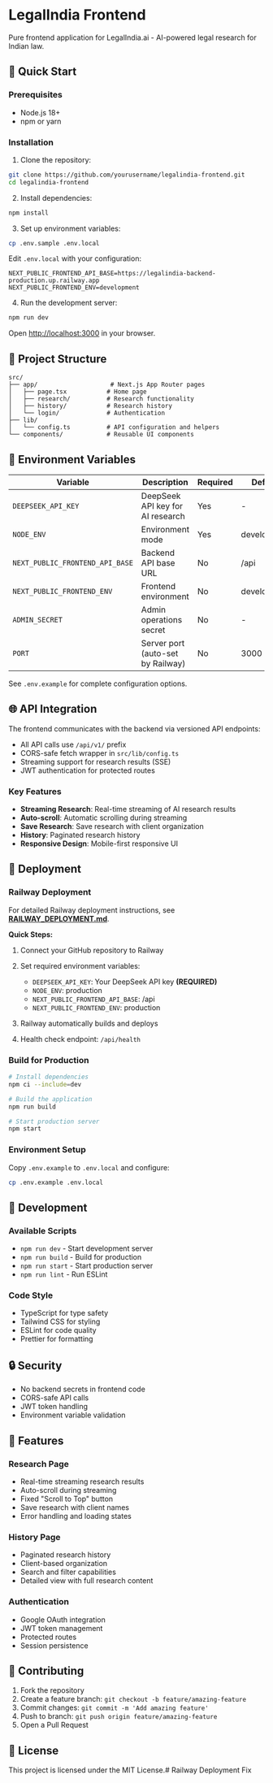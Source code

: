 # LegalIndia Frontend

Pure frontend application for LegalIndia.ai - AI-powered legal research for Indian law.

## 🚀 Quick Start

### Prerequisites
- Node.js 18+ 
- npm or yarn

### Installation

1. Clone the repository:
```bash
git clone https://github.com/yourusername/legalindia-frontend.git
cd legalindia-frontend
```

2. Install dependencies:
```bash
npm install
```

3. Set up environment variables:
```bash
cp .env.sample .env.local
```

Edit `.env.local` with your configuration:
```env
NEXT_PUBLIC_FRONTEND_API_BASE=https://legalindia-backend-production.up.railway.app
NEXT_PUBLIC_FRONTEND_ENV=development
```

4. Run the development server:
```bash
npm run dev
```

Open [http://localhost:3000](http://localhost:3000) in your browser.

## 📁 Project Structure

```
src/
├── app/                    # Next.js App Router pages
│   ├── page.tsx           # Home page
│   ├── research/          # Research functionality
│   ├── history/           # Research history
│   └── login/             # Authentication
├── lib/
│   └── config.ts          # API configuration and helpers
└── components/            # Reusable UI components
```

## 🔧 Environment Variables

| Variable | Description | Required | Default |
|----------|-------------|----------|---------|
| `DEEPSEEK_API_KEY` | DeepSeek API key for AI research | Yes | - |
| `NODE_ENV` | Environment mode | Yes | development |
| `NEXT_PUBLIC_FRONTEND_API_BASE` | Backend API base URL | No | /api |
| `NEXT_PUBLIC_FRONTEND_ENV` | Frontend environment | No | development |
| `ADMIN_SECRET` | Admin operations secret | No | - |
| `PORT` | Server port (auto-set by Railway) | No | 3000 |

See `.env.example` for complete configuration options.

## 🌐 API Integration

The frontend communicates with the backend via versioned API endpoints:

- All API calls use `/api/v1/` prefix
- CORS-safe fetch wrapper in `src/lib/config.ts`
- Streaming support for research results (SSE)
- JWT authentication for protected routes

### Key Features

- **Streaming Research**: Real-time streaming of AI research results
- **Auto-scroll**: Automatic scrolling during streaming
- **Save Research**: Save research with client organization
- **History**: Paginated research history
- **Responsive Design**: Mobile-first responsive UI

## 🚀 Deployment

### Railway Deployment

For detailed Railway deployment instructions, see **[RAILWAY_DEPLOYMENT.md](./RAILWAY_DEPLOYMENT.md)**.

**Quick Steps:**

1. Connect your GitHub repository to Railway
2. Set required environment variables:
   - `DEEPSEEK_API_KEY`: Your DeepSeek API key **(REQUIRED)**
   - `NODE_ENV`: production
   - `NEXT_PUBLIC_FRONTEND_API_BASE`: /api
   - `NEXT_PUBLIC_FRONTEND_ENV`: production

3. Railway automatically builds and deploys
4. Health check endpoint: `/api/health`

### Build for Production

```bash
# Install dependencies
npm ci --include=dev

# Build the application
npm run build

# Start production server
npm start
```

### Environment Setup

Copy `.env.example` to `.env.local` and configure:

```bash
cp .env.example .env.local
```

## 🧪 Development

### Available Scripts

- `npm run dev` - Start development server
- `npm run build` - Build for production
- `npm run start` - Start production server
- `npm run lint` - Run ESLint

### Code Style

- TypeScript for type safety
- Tailwind CSS for styling
- ESLint for code quality
- Prettier for formatting

## 🔒 Security

- No backend secrets in frontend code
- CORS-safe API calls
- JWT token handling
- Environment variable validation

## 📱 Features

### Research Page
- Real-time streaming research results
- Auto-scroll during streaming
- Fixed "Scroll to Top" button
- Save research with client names
- Error handling and loading states

### History Page
- Paginated research history
- Client-based organization
- Search and filter capabilities
- Detailed view with full research content

### Authentication
- Google OAuth integration
- JWT token management
- Protected routes
- Session persistence

## 🤝 Contributing

1. Fork the repository
2. Create a feature branch: `git checkout -b feature/amazing-feature`
3. Commit changes: `git commit -m 'Add amazing feature'`
4. Push to branch: `git push origin feature/amazing-feature`
5. Open a Pull Request

## 📄 License

This project is licensed under the MIT License.# Railway Deployment Fix
